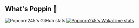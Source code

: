 ## What's Poppin 🍿
![Popcorn245's GitHub stats](https://github-readme-stats.vercel.app/api?username=popcorn245&show_icons=true)
[![Popcorn245's WakaTime stats](https://github-readme-stats.vercel.app/api/wakatime?username=popcorn245)](https://github.com/anuraghazra/github-readme-stats)

<!--
**popcorn245/popcorn245** is a ✨ _special_ ✨ repository because its `README.md` (this file) appears on your GitHub profile.

Here are some ideas to get you started:

- 🔭 I’m currently working on ...
- 🌱 I’m currently learning ...
- 👯 I’m looking to collaborate on ...
- 🤔 I’m looking for help with ...
- 💬 Ask me about ...
- 📫 How to reach me: ...
- 😄 Pronouns: ...
- ⚡ Fun fact: ...
-->
